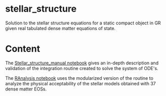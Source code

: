 # stellar_structure
Solution to the stellar structure equations for a static compact object in GR given real tabulated dense matter equations of state.
# Content
The [Stellar_structure_manual notebook](https://nbviewer.jupyter.org/github/DavidRamosSal/stellar_structure/blob/master/Static_structure_manual.ipynb) gives an in-depth description and validation of the integration routine created to solve the system of ODE's.

The [RAnalysis notebook](https://nbviewer.jupyter.org/github/DavidRamosSal/stellar_structure/blob/master/RAnalysis.ipynb) uses the modularized version of the routine to analyze the physical acceptability of the stellar models obtained with 37 dense matter EOSs. 
 
<!--The following calculations can be found in the [stellar_structure_manual notebook](https://nbviewer.jupyter.org/github/DavidRamosSal/stellar_structure/blob/master/Static_structure_manual.ipynb):
* Interpolation of EOS
* Numerical solution to the TOV equations
* Numerical derivatives of density and pressure profiles
* M-R and M-rho_c diagrams
--->
<!--- Extra material and ongoing calculations can be found in the older notebooks folder. --->
